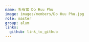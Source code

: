 ```yaml
---
name: 杜有富 Do Huu Phu 
image: images/members/Do Huu Phu.jpg 
role: master
group: alum
links:
  github: link_to_github 
---
```

